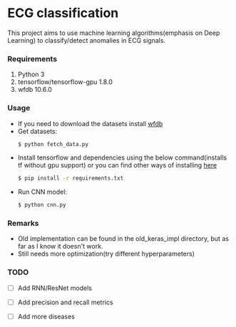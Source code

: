 # ECG classification
This project aims to use machine learning algorithms(emphasis on Deep Learning) to classify/detect anomalies in ECG signals.

### Requirements
1. Python 3
2. tensorflow/tensorflow-gpu 1.8.0
3. wfdb 10.6.0

### Usage
 - If you need to download the datasets install [wfdb](https://www.physionet.org/physiotools/wfdb.shtml)
 - Get datasets:
    ```sh
    $ python fetch_data.py
    ```
 - Install tensorflow and dependencies using the below command(installs tf without gpu support) or you can find other ways of installing [here](https://www.tensorflow.org/install/)
    ```sh
    $ pip install -r requirements.txt
    ```
 - Run CNN model:
    ```sh
    $ python cnn.py
    ```

### Remarks
* Old implementation can be found in the old_keras_impl directory, but as far as I know it doesn't work.
* Still needs more optimization(try different hyperparameters)

### TODO
- [ ] Add RNN/ResNet models
- [ ] Add precision and recall metrics
- [ ] Add more diseases

